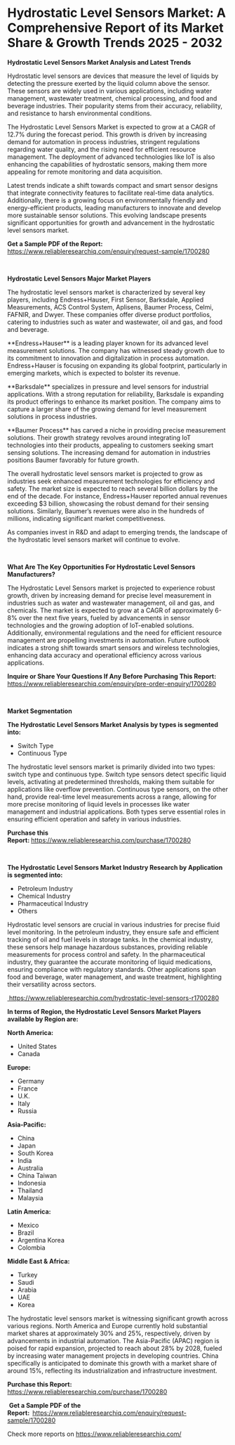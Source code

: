 <p><h1>Hydrostatic Level Sensors Market: A Comprehensive Report of its Market Share & Growth Trends 2025 - 2032</h1></p><p><strong>Hydrostatic Level Sensors Market Analysis and Latest Trends</strong></p>
<p><p>Hydrostatic level sensors are devices that measure the level of liquids by detecting the pressure exerted by the liquid column above the sensor. These sensors are widely used in various applications, including water management, wastewater treatment, chemical processing, and food and beverage industries. Their popularity stems from their accuracy, reliability, and resistance to harsh environmental conditions.</p><p>The Hydrostatic Level Sensors Market is expected to grow at a CAGR of 12.7% during the forecast period. This growth is driven by increasing demand for automation in process industries, stringent regulations regarding water quality, and the rising need for efficient resource management. The deployment of advanced technologies like IoT is also enhancing the capabilities of hydrostatic sensors, making them more appealing for remote monitoring and data acquisition.</p><p>Latest trends indicate a shift towards compact and smart sensor designs that integrate connectivity features to facilitate real-time data analytics. Additionally, there is a growing focus on environmentally friendly and energy-efficient products, leading manufacturers to innovate and develop more sustainable sensor solutions. This evolving landscape presents significant opportunities for growth and advancement in the hydrostatic level sensors market.</p></p>
<p><strong>Get a Sample PDF of the Report:&nbsp;</strong> <a href="https://www.reliableresearchiq.com/enquiry/request-sample/1700280?utm_campaign=2247&utm_medium=2&utm_source=Github&utm_content=ia&utm_term=06042025&utm_id=hydrostatic-level-sensors">https://www.reliableresearchiq.com/enquiry/request-sample/1700280</a></p>
<p>&nbsp;</p>
<p><strong>Hydrostatic Level Sensors Major Market Players</strong></p>
<p><p>The hydrostatic level sensors market is characterized by several key players, including Endress+Hauser, First Sensor, Barksdale, Applied Measurements, ACS Control System, Aplisens, Baumer Process, Celmi, FAFNIR, and Dwyer. These companies offer diverse product portfolios, catering to industries such as water and wastewater, oil and gas, and food and beverage.</p><p>**Endress+Hauser** is a leading player known for its advanced level measurement solutions. The company has witnessed steady growth due to its commitment to innovation and digitalization in process automation. Endress+Hauser is focusing on expanding its global footprint, particularly in emerging markets, which is expected to bolster its revenue.</p><p>**Barksdale** specializes in pressure and level sensors for industrial applications. With a strong reputation for reliability, Barksdale is expanding its product offerings to enhance its market position. The company aims to capture a larger share of the growing demand for level measurement solutions in process industries.</p><p>**Baumer Process** has carved a niche in providing precise measurement solutions. Their growth strategy revolves around integrating IoT technologies into their products, appealing to customers seeking smart sensing solutions. The increasing demand for automation in industries positions Baumer favorably for future growth.</p><p>The overall hydrostatic level sensors market is projected to grow as industries seek enhanced measurement technologies for efficiency and safety. The market size is expected to reach several billion dollars by the end of the decade. For instance, Endress+Hauser reported annual revenues exceeding $3 billion, showcasing the robust demand for their sensing solutions. Similarly, Baumer’s revenues were also in the hundreds of millions, indicating significant market competitiveness.</p><p>As companies invest in R&D and adapt to emerging trends, the landscape of the hydrostatic level sensors market will continue to evolve.</p></p>
<p>&nbsp;</p>
<p><strong>What Are The Key Opportunities For Hydrostatic Level Sensors Manufacturers?</strong></p>
<p><p>The Hydrostatic Level Sensors market is projected to experience robust growth, driven by increasing demand for precise level measurement in industries such as water and wastewater management, oil and gas, and chemicals. The market is expected to grow at a CAGR of approximately 6-8% over the next five years, fueled by advancements in sensor technologies and the growing adoption of IoT-enabled solutions. Additionally, environmental regulations and the need for efficient resource management are propelling investments in automation. Future outlook indicates a strong shift towards smart sensors and wireless technologies, enhancing data accuracy and operational efficiency across various applications.</p></p>
<p><strong>Inquire or Share Your Questions If Any Before Purchasing This Report:</strong> <a href="https://www.reliableresearchiq.com/enquiry/pre-order-enquiry/1700280?utm_campaign=2247&utm_medium=2&utm_source=Github&utm_content=ia&utm_term=06042025&utm_id=hydrostatic-level-sensors">https://www.reliableresearchiq.com/enquiry/pre-order-enquiry/1700280</a></p>
<p>&nbsp;</p>
<p><strong>Market Segmentation</strong></p>
<p><strong>The Hydrostatic Level Sensors Market Analysis by types is segmented into:</strong></p>
<p><ul><li>Switch Type</li><li>Continuous Type</li></ul></p>
<p><p>The hydrostatic level sensors market is primarily divided into two types: switch type and continuous type. Switch type sensors detect specific liquid levels, activating at predetermined thresholds, making them suitable for applications like overflow prevention. Continuous type sensors, on the other hand, provide real-time level measurements across a range, allowing for more precise monitoring of liquid levels in processes like water management and industrial applications. Both types serve essential roles in ensuring efficient operation and safety in various industries.</p></p>
<p><strong>Purchase this Report:&nbsp;</strong><a href="https://www.reliableresearchiq.com/purchase/1700280?utm_campaign=2247&utm_medium=2&utm_source=Github&utm_content=ia&utm_term=06042025&utm_id=hydrostatic-level-sensors">https://www.reliableresearchiq.com/purchase/1700280</a></p>
<p>&nbsp;</p>
<p><strong>The Hydrostatic Level Sensors Market Industry Research by Application is segmented into:</strong></p>
<p><ul><li>Petroleum Industry</li><li>Chemical Industry</li><li>Pharmaceutical Industry</li><li>Others</li></ul></p>
<p><p>Hydrostatic level sensors are crucial in various industries for precise fluid level monitoring. In the petroleum industry, they ensure safe and efficient tracking of oil and fuel levels in storage tanks. In the chemical industry, these sensors help manage hazardous substances, providing reliable measurements for process control and safety. In the pharmaceutical industry, they guarantee the accurate monitoring of liquid medications, ensuring compliance with regulatory standards. Other applications span food and beverage, water management, and waste treatment, highlighting their versatility across sectors.</p></p>
<p><a href="https://www.reliableresearchiq.com/hydrostatic-level-sensors-r1700280?utm_campaign=2247&utm_medium=2&utm_source=Github&utm_content=ia&utm_term=06042025&utm_id=hydrostatic-level-sensors">&nbsp;https://www.reliableresearchiq.com/hydrostatic-level-sensors-r1700280</a></p>
<p><strong>In terms of Region, the Hydrostatic Level Sensors Market Players available by Region are:</strong></p>
<p>
    <p> <strong> North America: </strong>
        <ul>
            <li>United States</li>
            <li>Canada</li>
        </ul>
        </p> 
    <p> <strong> Europe: </strong>
        <ul>
            <li>Germany</li>
            <li>France</li>
            <li>U.K.</li>
            <li>Italy</li>
            <li>Russia</li>
        </ul>
        </p> 
    <p> <strong> Asia-Pacific: </strong>
        <ul>
            <li>China</li>
            <li>Japan</li>
            <li>South Korea</li>
            <li>India</li>
            <li>Australia</li>
            <li>China Taiwan</li>
            <li>Indonesia</li>
            <li>Thailand</li>
            <li>Malaysia</li>
        </ul>
        </p> 
    <p> <strong> Latin America: </strong>
        <ul>
            <li>Mexico</li>
            <li>Brazil</li>
            <li>Argentina Korea</li>
            <li>Colombia</li>
        </ul>
        </p> 
    <p> <strong> Middle East & Africa: </strong>
        <ul>
            <li>Turkey</li>
            <li>Saudi</li>
            <li>Arabia</li>
            <li>UAE</li>
            <li>Korea</li>
        </ul>
    </p>
    </p>
<p><p>The hydrostatic level sensors market is witnessing significant growth across various regions. North America and Europe currently hold substantial market shares at approximately 30% and 25%, respectively, driven by advancements in industrial automation. The Asia-Pacific (APAC) region is poised for rapid expansion, projected to reach about 28% by 2028, fueled by increasing water management projects in developing countries. China specifically is anticipated to dominate this growth with a market share of around 15%, reflecting its industrialization and infrastructure investment.</p></p>
<p><strong>Purchase this Report: </strong><a href="https://www.reliableresearchiq.com/purchase/1700280?utm_campaign=2247&utm_medium=2&utm_source=Github&utm_content=ia&utm_term=06042025&utm_id=hydrostatic-level-sensors">https://www.reliableresearchiq.com/purchase/1700280</a></p>
<p>&nbsp;<strong>Get a Sample PDF of the Report:&nbsp;&nbsp;</strong><a href="https://www.reliableresearchiq.com/enquiry/request-sample/1700280?utm_campaign=2247&utm_medium=2&utm_source=Github&utm_content=ia&utm_term=06042025&utm_id=hydrostatic-level-sensors">https://www.reliableresearchiq.com/enquiry/request-sample/1700280</a></p>
<p><strong></strong></p>
<p>Check more reports on <a href="https://www.reliableresearchiq.com/?utm_campaign=2247&utm_medium=2&utm_source=Github&utm_content=ia&utm_term=06042025&utm_id=hydrostatic-level-sensors">https://www.reliableresearchiq.com/</a></p>